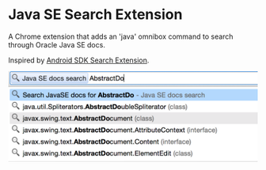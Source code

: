 Java SE Search Extension
============================

A Chrome extension that adds an 'java' omnibox command to search through Oracle Java SE docs.

Inspired by [Android SDK Search Extension](https://chrome.google.com/webstore/detail/android-sdk-search/hgcbffeicehlpmgmnhnkjbjoldkfhoin?hl=en).

![Java SE Search Extension](art/screenshot.png "Java SE Search Extension")
